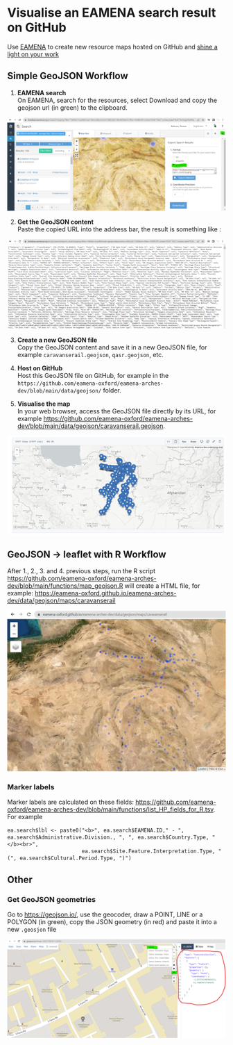 # Visualise an EAMENA search result on GitHub

Use [EAMENA](https://database.eamena.org/) to create new resource maps hosted on GitHub and [shine a light on your work](https://github.com/eamena-oxford/reveal.js#shine-a-light-on-your-work)
## Simple GeoJSON Workflow

1. **EAMENA search**  
On EAMENA, search for the resources, select Download and copy the geojson url (in green) to the clipboard.

![](../../www/geojson-export.png)

2. **Get the GeoJSON content**  
Paste the copied URL into the address bar, the result is something like :

![](../../www/geojson-url.png)

3. **Create a new GeoJSON file**  
Copy the GeoJSON content and save it in a new GeoJSON file, for example `caravanserail.geojson`, `qasr.geojson`, etc.

4. **Host on GitHub**  
Host this GeoJSON file on GitHub, for example in the `https://github.com/eamena-oxford/eamena-arches-dev/blob/main/data/geojson/` folder.

5. **Visualise the map**  
In your web browser, access the GeoJSON file directly by its URL, for example https://github.com/eamena-oxford/eamena-arches-dev/blob/main/data/geojson/caravanserail.geojson.
  
![](../../www/geojson-github.png)

## GeoJSON -> leaflet with R Workflow

After 1., 2., 3. and 4. previous steps, run the R script https://github.com/eamena-oxford/eamena-arches-dev/blob/main/functions/map_geojson.R will create a HTML file, for example: https://eamena-oxford.github.io/eamena-arches-dev/data/geojson/maps/caravanserail

![](../../www/geojson-r-leaflet.png)

### Marker labels

Marker labels are calculated on these fields: https://github.com/eamena-oxford/eamena-arches-dev/blob/main/functions/list_HP_fields_for_R.tsv. For example

```
ea.search$lbl <- paste0("<b>", ea.search$EAMENA.ID," - ", ea.search$Administrative.Division., ", ", ea.search$Country.Type, "</b><br>",
                        ea.search$Site.Feature.Interpretation.Type, " (", ea.search$Cultural.Period.Type, ")")
```


## Other

### Get GeoJSON geometries

Go to https://geojson.io/, use the geocoder, draw a POINT, LINE or a POLYGON (in green), copy the JSON geometry (in red) and paste it into a new `.geosjon` file

![](../../www/geojson-io.png)

